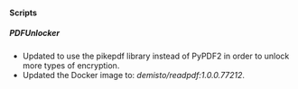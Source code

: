 
#### Scripts

##### PDFUnlocker

- Updated to use the pikepdf library instead of PyPDF2 in order to unlock more types of encryption.
- Updated the Docker image to: *demisto/readpdf:1.0.0.77212*.
